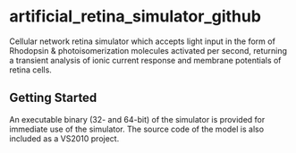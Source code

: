 # artificial_retina_simulator_github
Cellular network retina simulator which accepts light input in the form of Rhodopsin & photoisomerization molecules activated per second, returning a transient analysis of ionic current response and membrane potentials of retina cells.

## Getting Started
An executable binary (32- and 64-bit) of the simulator is provided for immediate use of the simulator.
The source code of the model is also included as a VS2010 project.
